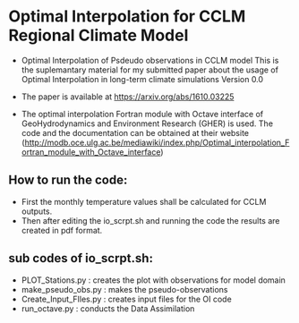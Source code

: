 # Optimal Interpolation for CCLM Regional Climate Model
* Optimal Interpolation of Psdeudo observations in CCLM model
This is the suplemantary material for my submitted paper about the usage of Optimal Interpolation in long-term climate simulations Version 0.0

* The paper is available at https://arxiv.org/abs/1610.03225

* The optimal interpolation Fortran module with Octave interface of GeoHydrodynamics and Environment Research (GHER) is used. The code and the documentation can be obtained at their website (http://modb.oce.ulg.ac.be/mediawiki/index.php/Optimal_interpolation_Fortran_module_with_Octave_interface)
## How to run the code:

* First the monthly temperature values shall be calculated for CCLM outputs. 
* Then after editing the io_scrpt.sh and running the code the results are created in pdf format.

## sub codes of io_scrpt.sh:

* PLOT_Stations.py      :  creates the plot with observations for model domain
* make_pseudo_obs.py    :  makes the pseudo-observations
* Create_Input_FIles.py :  creates input files for the OI code
* run_octave.py         :  conducts the Data Assimilation
